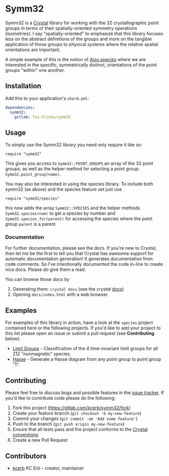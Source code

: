 # Symm32

Symm32 is a [Crystal](https://crystal-lang.org/) library for working with the 32 crystallographic point groups in terms of their spatially-oriented symmetry operations (isometries). I say "spatially-oriented" to emphasize that this library focuses less on the abstract definitions of the groups and more on the tangible application of those groups to physical systems where the relative spatial orientations are important.

A simple example of this is the notion of [Aizu species](https://journals.aps.org/prb/abstract/10.1103/PhysRevB.2.754) where we are interested in the specific, symmetrically distinct, orientations of the point groups "within" one another.

## Installation

Add this to your application's `shard.yml`:

```yaml
dependencies:
  symm32:
    gitlab: fzu-hlinka/symm32
```

## Usage

To simply use the Symm32 library you need only require it like so:

```crystal
require "symm32"
```

This gives you access to `Symm32::POINT_GROUPS` an array of the 32 point groups, as well as the helper method for selecting a point group: `Symm32.point_group(name)`.

You may also be interested in using the species library. To include both symm32 (as above) and the species feature set just use

```crystal
require "symm32/species"
```

this now adds the array `Symm32::SPECIES` and the helper methods `Symm32.species(num)` to get a species by number and `Symm32.species_for(parent)` for accessing the species where the point group `parent` is a parent.

### Documentation

For further documentation, please see the docs. If you're new to Crystal, then let me be the first to tell you that Crystal has awesome support for automatic documentation generation! It generates documentation from code comments. So I've intentionally documented the code in-line to create nice docs. Please *do* give them a read.

You can browse those docs by
1. Generating them: `crystal docs` (see the *crystal* [docs](https://crystal-lang.org/docs/conventions/documenting_code.html#generate-documentation))
2. Opening `docs/index.html` with a web browser.

## Examples

For examples of this library in action, have a look at the `species` project contained here or the following projects. If you'd like to add your project to this list please open an issue or submit a pull request (see **Contributing** below).

* [Limit Groups](https://gitlab.com/fzu-hlinka/limit_groups) - Classification of the 4 time-invariant limit groups for all 212 "nonmagnetic" species.
* [Hasse](https://gitlab.com/fzu-hlinka/hasse) - Generate a Hasse diagram from any point group to point group "1".

## Contributing

Please feel free to discuss bugs and possible features in the [issue tracker](https://gitlab.com/fzu-hlinka/symm32/issues). If you'd like to contribute code please do the following:

1. Fork this project (<https://gitlab.com/kcerb/symm32/fork>)
2. Create your feature branch (`git checkout -b my-new-feature`)
3. Commit your changes (`git commit -am 'Add some feature'`)
4. Push to the branch (`git push origin my-new-feature`)
5. Ensure that all tests pass and the project conforms to the [Crystal conventions](https://crystal-lang.org/docs/conventions/)
6. Create a new Pull Request

## Contributors

- [kcerb](https://gitlab.com/kcerb) KC Erb - creator, maintainer
